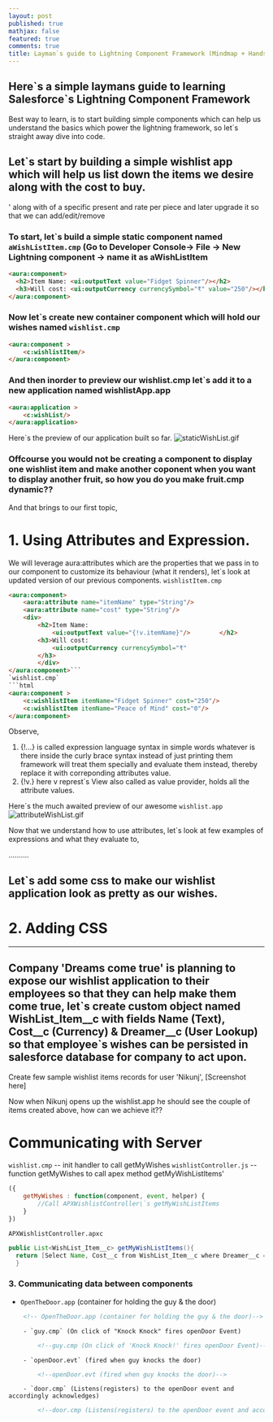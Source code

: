 ```yaml
---
layout: post
published: true
mathjax: false
featured: true
comments: true
title: Layman`s guide to Lightning Component Framework (Mindmap + Handson)
---
```

## Here\`s a simple laymans guide to learning Salesforce\`s Lightning Component Framework

Best way to learn, is to start building simple components which can help us understand the basics which power the lightning framework, so let\`s straight away dive into code.

## Let\`s start by building a simple wishlist app which will help us list down the items we desire along with the cost to buy.
' along with of a specific present and rate per piece and later upgrade it so that we can add/edit/remove

### To start, let\`s build a simple static component named `aWishListItem.cmp` (Go to Developer Console-> File -> New Lightning component -> name it as aWishListItem
```html
<aura:component>
  <h2>Item Name: <ui:outputText value="Fidget Spinner"/></h2>
  <h3>Will cost: <ui:outputCurrency currencySymbol="₹" value="250"/></h3>   
</aura:component>
```
### Now let\`s create new container component which will hold our wishes named `wishlist.cmp`
```html
<aura:component >
    <c:wishlistItem/>
</aura:component>
```
### And then inorder to preview our wishlist.cmp let\`s add it to a new application named wishlistApp.app
```html
<aura:application >
    <c:wishList/>
</aura:application>
```
Here\`s the preview of our application built so far.
![staticWishList.gif]({{site.baseurl}}/images/staticWishList.gif)

### Offcourse you would not be creating a component to display one wishlist item and make another coponent when you want to display another fruit, so how you do you make fruit.cmp **dynamic**??

And that brings to our first topic,
# 1. Using Attributes and Expression.
We will leverage aura:attributes which are the properties that we pass in to our component to customize its behaviour (what it renders), let\`s look at updated version of our previous components.
`wishlistItem.cmp`
```html
<aura:component>
    <aura:attribute name="itemName" type="String"/>
    <aura:attribute name="cost" type="String"/>
    <div>
        <h2>Item Name: 
  			<ui:outputText value="{!v.itemName}"/>		  </h2>
    	<h3>Will cost: 
  			<ui:outputCurrency currencySymbol="₹" 	                              value="{!v.cost}"/>
  		</h3> 
        </div>
</aura:component>```
`wishlist.cmp`
```html
<aura:component >
    <c:wishlistItem itemName="Fidget Spinner" cost="250"/>
    <c:wishlistItem itemName="Peace of Mind" cost="0"/>
</aura:component>
```
Observe,
1. {!...} is called expression language syntax in simple words whatever is there inside the curly brace syntax instead of just printing them framework will treat them specially and evaluate them instead, thereby replace it with correponding attributes value.
2. {!v.} here v represt\`s View also called as value provider, holds all the attribute values.

Here\`s the much awaited preview of our awesome `wishlist.app`
![attributeWishList.gif]({{site.baseurl}}/images/attributeWishList.gif)

Now that we understand how to use attributes, let\`s look at few examples of expressions and what they evaluate to,

..........

## Let\`s add some css to make our wishlist application look as pretty as our wishes.
# 2. Adding CSS

-----------
## Company 'Dreams come true' is planning to expose our wishlist application to their employees so that they can help make them come true, let\`s create custom object named WishList_Item__c with fields Name (Text), Cost__c (Currency) & Dreamer__c (User Lookup) so that employee\`s wishes can be persisted in salesforce database for company to act upon.

Create few sample wishlist items records for user 'Nikunj',
[Screenshot here]

Now when Nikunj opens up the wishlist.app he should see the couple of items created above, how can we achieve it??
# Communicating with Server

`wishlist.cmp` -- init handler to call getMyWishes
`wishlistController.js` -- function getMyWishes to call apex method getMyWishListItems'
```js
({
	getMyWishes : function(component, event, helper) {
		//Call APXWishlistController\`s getMyWishListItems
	}
})
```
`APXWishlistController.apxc`
```java
public List<WishList_Item__c> getMyWishListItems(){
  return [Select Name, Cost__c from WishList_Item__c where Dreamer__c =: UserInfo.getUserId()];
  }
```


### 3. Communicating data between components
- `OpenTheDoor.app` (container for holding the guy & the door)          
```html
	<!-- OpenTheDoor.app (container for holding the guy & the door)-->
```
		- `guy.cmp` (On click of "Knock Knock" fires openDoor Event)        
```html
    	<!--guy.cmp (On click of 'Knock Knock!' fires openDoor Event)-->
```
		- `openDoor.evt` (fired when guy knocks the door)         
```html
        <!--openDoor.evt (fired when guy knocks the door)-->       
```
		- `door.cmp` (Listens(registers) to the openDoor event and accordingly acknowledges)         
```html
        <!--door.cmp (Listens(registers) to the openDoor event and accordingly acknowledges-->
```  
  <!--<embed src="{{site.baseurl}}/images/lightningComponentMindMap.pdf" width="800px" height="800px" />
_Mind Map_-->
